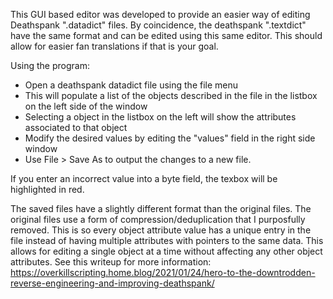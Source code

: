 This GUI based editor was developed to provide an easier way of editing Deathspank ".datadict" files. By coincidence, the deathspank ".textdict" have the same format and can be edited using this same editor. This should allow for easier fan translations if that is your goal.


Using the program:
 - Open a deathspank datadict file using the file menu
 - This will populate a list of the objects described in the file in the listbox on the left side of the window
 - Selecting a object in the listbox on the left will show the attributes associated to that object
 - Modify the desired values by editing the "values" field in the right side window
 - Use File > Save As to output the changes to a new file.
 
 If you enter an incorrect value into a byte field, the texbox will be highlighted in red.
 
 The saved files have a slightly different format than the original files. The original files use a form of compression/deduplication that I purposfully removed. This is so every object attribute value has a unique entry in the file instead of having multiple attributes with pointers to the same data. This allows for editing a single object at a time without affecting any other object attributes. See this writeup for more information: https://overkillscripting.home.blog/2021/01/24/hero-to-the-downtrodden-reverse-engineering-and-improving-deathspank/ 
 
 
